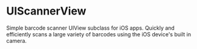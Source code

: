 UIScannerView
=============

Simple barcode scanner UIView subclass for iOS apps. Quickly and efficiently scans a large variety of barcodes using the iOS device's built in camera.
